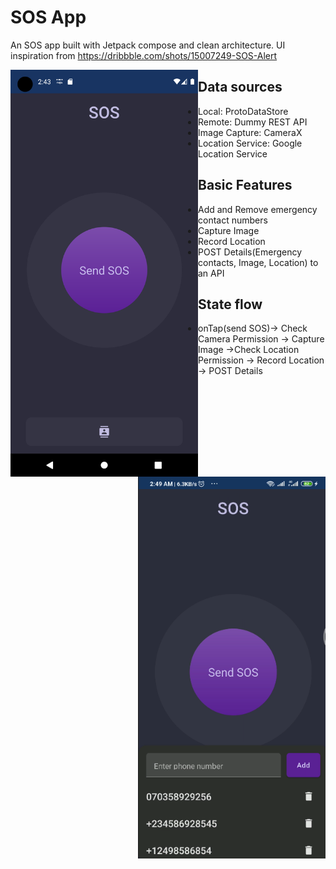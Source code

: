 # SOS App
An SOS app built with Jetpack compose and clean architecture. UI inspiration from https://dribbble.com/shots/15007249-SOS-Alert

<div width="100%">
<img src="https://github.com/funyin/SOSApp/blob/master/assets/Screenshot_20220808_144330.png?raw=true" alt="SOS App Preview" width="300"  style="float: left;"/>
<img src="https://raw.githubusercontent.com/funyin/SOSApp/master/assets/Screenshot2.png" alt="SOS App Preview" width="300" style="float: right;"/>
</div>

## Data sources
- Local: ProtoDataStore
- Remote: Dummy REST API
- Image Capture: CameraX
- Location Service: Google Location Service

## Basic Features
-  Add and Remove emergency contact numbers
- Capture Image
- Record Location
- POST Details(Emergency contacts, Image, Location) to an API

## State flow
- onTap(send SOS)-> Check Camera Permission -> Capture Image ->Check Location Permission -> Record Location -> POST Details
